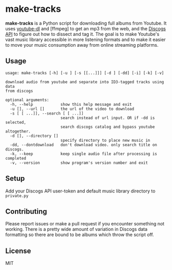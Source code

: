 # make-tracks

**make-tracks** is a Python script for downloading full albums from Youtube. It uses [youtube-dl](https://github.com/rg3/youtube-dl) and [ffmpeg] to get an mp3 from the web, and the [Discogs API](https://github.com/discogs/discogs_client) to figure out how to dissect and tag it. The goal is to make Youtube's vast music library accessible in more listening formats and to make it easier to move your music consumption away from online streaming platforms. 

## Usage

```
usage: make-tracks [-h] [-u ] [-s [[...]]] [-d ] [-dd] [-i] [-k] [-v]

download audio from youtube and separate into ID3-tagged tracks using data
from discogs

optional arguments:
  -h, --help            show this help message and exit
  -u [], --url []       the url of the video to download
  -s [ [ ...]], --search [ [ ...]]
                        search instead of url input. OR if -dd is selected,
                        search discogs catalog and bypass youtube altogether.
  -d [], --directory []
                        specify directory to place new music in
  -dd, --dontdownload   don't download video. only search title on discogs.
  -k, --keep            keep single audio file after processing is completed
  -v, --version         show program's version number and exit

```


## Setup

Add your Discogs API user-token and default music library directory to `private.py`

## Contributing

Please report issues or make a pull request if you encounter something not working. There is a pretty wide amount of variation in Discogs data formatting so there are bound to be albums which throw the script off. 

## License

MIT